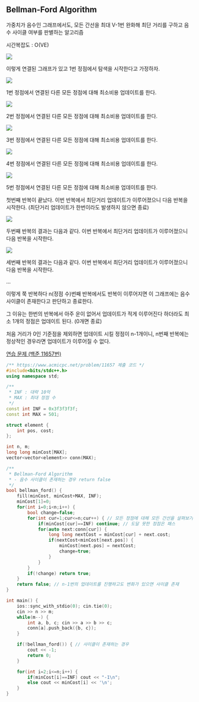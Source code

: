 ## Bellman-Ford Algorithm
가중치가 음수인 그래프에서도, 모든 간선을 최대 V-1번 완화해 최단 거리를 구하고 음수 사이클 여부를 판별하는 알고리즘

시간복잡도 : O(VE)

![](https://github.com/user-attachments/assets/ec2faed3-229f-4245-adcc-87edc20913fd)

이렇게 연결된 그래프가 있고 1번 정점에서 탐색을 시작한다고 가정하자.

![](https://github.com/user-attachments/assets/932be387-a036-4e10-a117-55a87ba01bb1)

1번 정점에서 연결된 다른 모든 정점에 대해 최소비용 업데이트를 한다.

![](https://github.com/user-attachments/assets/cca6aff3-4f14-4d2d-93a3-186a6a376797)

2번 정점에서 연결된 다른 모든 정점에 대해 최소비용 업데이트를 한다.

![](https://github.com/user-attachments/assets/9f06c533-496f-4332-8e91-9998f4d73b4d)

3번 정점에서 연결된 다른 모든 정점에 대해 최소비용 업데이트를 한다.

![](https://github.com/user-attachments/assets/57a7f37b-dd3e-4a59-962b-089d194166af)

4번 정점에서 연결된 다른 모든 정점에 대해 최소비용 업데이트를 한다.

![](https://github.com/user-attachments/assets/84589da1-f873-44e9-9517-d3727c68a334)

5번 정점에서 연결된 다른 모든 정점에 대해 최소비용 업데이트를 한다.

첫번째 반복이 끝났다. 이번 반복에서 최단거리 업데이트가 이루어졌으니 다음 반복을 시작한다. (최단거리 업데이트가 한번이라도 발생하지 않으면 종료)

![](https://github.com/user-attachments/assets/66b74bbf-ffb3-4047-abff-4c4a0bc71d79)

두번째 반복의 결과는 다음과 같다. 이번 반복에서 최단거리 업데이트가 이루어졌으니 다음 반복을 시작한다.

![](https://github.com/user-attachments/assets/dffba307-d85c-4ea0-a05c-c73a8cb87267)

세번째 반복의 결과는 다음과 같다. 이번 반복에서 최단거리 업데이트가 이루어졌으니 다음 반복을 시작한다.

...

이렇게 쭉 반복하다 n(정점 수)번째 반복에서도 반복이 이루어지면 이 그래프에는 음수 사이클이 존재한다고 판단하고 종료한다.

그 이유는 한번의 반복에서 아주 운이 없어서 업데이트가 적게 이루어진다 하더라도 최소 1개의 정점은 업데이트 된다. (0개면 종료)

처음 거리가 0인 기준점을 제외하면 업데이트 시킬 정점이 n-1개이니, n번째 반복에는 정상적인 경우라면 업데이트가 이루어질 수 없다.

[연습 문제 (백준 11657번)](https://www.acmicpc.net/problem/11657)

``` c++
/** https://www.acmicpc.net/problem/11657 제출 코드 */
#include<bits/stdc++.h>
using namespace std;

/** 
 * INF : 대략 10억
 * MAX : 최대 정점 수
 */
const int INF = 0x3f3f3f3f;
const int MAX = 501;

struct element {
    int pos, cost;
};

int n, m;
long long minCost[MAX];
vector<vector<element>> conn(MAX);

/** 
 * Bellman-Ford Algorithm
 * - 음수 사이클이 존재하는 경우 return false
 */
bool bellman_ford() {
    fill(minCost, minCost+MAX, INF);
    minCost[1]=0;
    for(int i=0;i<n;i++) {
        bool change=false;
        for(int cur=1;cur<=n;cur++) { // 모든 정점에 대해 모든 간선을 살펴보기
            if(minCost[cur]==INF) continue; // 도달 못한 정점은 패스
            for(auto next:conn[cur]) {
                long long nextCost = minCost[cur] + next.cost;
                if(nextCost<minCost[next.pos]) {
                    minCost[next.pos] = nextCost;
                    change=true;
                }
            }
        }
        if(!change) return true;
    }
    return false; // n-1번의 업데이트를 진행하고도 변화가 있으면 사이클 존재
}

int main() {
    ios::sync_with_stdio(0); cin.tie(0);
    cin >> n >> m;
    while(m--) {
        int a, b, c; cin >> a >> b >> c;
        conn[a].push_back({b, c});
    }

    if(!bellman_ford()) { // 사이클이 존재하는 경우
        cout << -1;
        return 0;
    }

    for(int i=2;i<=n;i++) {
        if(minCost[i]==INF) cout << "-1\n";
        else cout << minCost[i] << '\n';
    }
}
```
